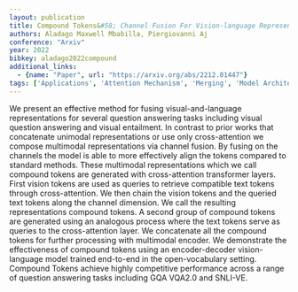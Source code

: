 ```yaml
---
layout: publication
title: Compound Tokens&#58; Channel Fusion For Vision-language Representation Learning
authors: Aladago Maxwell Mbabilla, Piergiovanni Aj
conference: "Arxiv"
year: 2022
bibkey: aladago2022compound
additional_links:
  - {name: "Paper", url: "https://arxiv.org/abs/2212.01447"}
tags: ['Applications', 'Attention Mechanism', 'Merging', 'Model Architecture', 'Multimodal Models', 'Pretraining Methods', 'Transformer']
---
```

We present an effective method for fusing visual-and-language representations for several question answering tasks including visual question answering and visual entailment. In contrast to prior works that concatenate unimodal representations or use only cross-attention we compose multimodal representations via channel fusion. By fusing on the channels the model is able to more effectively align the tokens compared to standard methods. These multimodal representations which we call compound tokens are generated with cross-attention transformer layers. First vision tokens are used as queries to retrieve compatible text tokens through cross-attention. We then chain the vision tokens and the queried text tokens along the channel dimension. We call the resulting representations compound tokens. A second group of compound tokens are generated using an analogous process where the text tokens serve as queries to the cross-attention layer. We concatenate all the compound tokens for further processing with multimodal encoder. We demonstrate the effectiveness of compound tokens using an encoder-decoder vision-language model trained end-to-end in the open-vocabulary setting. Compound Tokens achieve highly competitive performance across a range of question answering tasks including GQA VQA2.0 and SNLI-VE.
